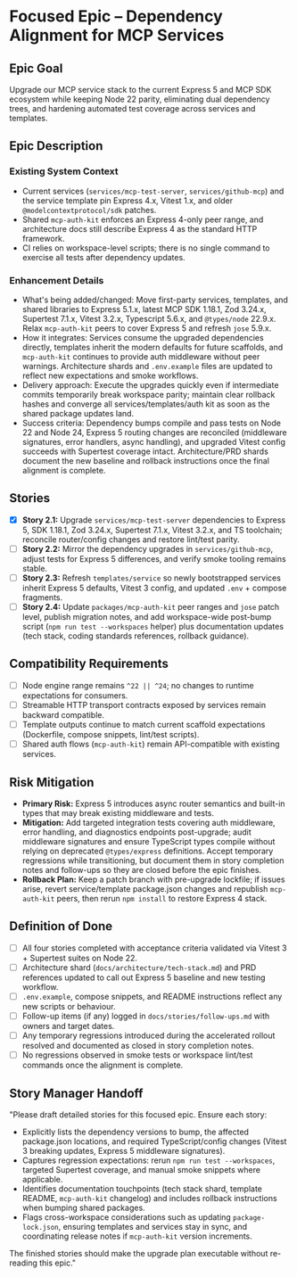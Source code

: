 # Focused Epic – Dependency Alignment for MCP Services

## Epic Goal
Upgrade our MCP service stack to the current Express 5 and MCP SDK ecosystem while keeping Node 22 parity, eliminating dual dependency trees, and hardening automated test coverage across services and templates.

## Epic Description

### Existing System Context
- Current services (`services/mcp-test-server`, `services/github-mcp`) and the service template pin Express 4.x, Vitest 1.x, and older `@modelcontextprotocol/sdk` patches.
- Shared `mcp-auth-kit` enforces an Express 4-only peer range, and architecture docs still describe Express 4 as the standard HTTP framework.
- CI relies on workspace-level scripts; there is no single command to exercise all tests after dependency updates.

### Enhancement Details
- What's being added/changed: Move first-party services, templates, and shared libraries to Express 5.1.x, latest MCP SDK 1.18.1, Zod 3.24.x, Supertest 7.1.x, Vitest 3.2.x, Typescript 5.6.x, and `@types/node` 22.9.x. Relax `mcp-auth-kit` peers to cover Express 5 and refresh `jose` 5.9.x.
- How it integrates: Services consume the upgraded dependencies directly, templates inherit the modern defaults for future scaffolds, and `mcp-auth-kit` continues to provide auth middleware without peer warnings. Architecture shards and `.env.example` files are updated to reflect new expectations and smoke workflows.
- Delivery approach: Execute the upgrades quickly even if intermediate commits temporarily break workspace parity; maintain clear rollback hashes and converge all services/templates/auth kit as soon as the shared package updates land.
- Success criteria: Dependency bumps compile and pass tests on Node 22 and Node 24, Express 5 routing changes are reconciled (middleware signatures, error handlers, async handling), and upgraded Vitest config succeeds with Supertest coverage intact. Architecture/PRD shards document the new baseline and rollback instructions once the final alignment is complete.

## Stories
- [x] **Story 2.1:** Upgrade `services/mcp-test-server` dependencies to Express 5, SDK 1.18.1, Zod 3.24.x, Supertest 7.1.x, Vitest 3.2.x, and TS toolchain; reconcile router/config changes and restore lint/test parity.
- [ ] **Story 2.2:** Mirror the dependency upgrades in `services/github-mcp`, adjust tests for Express 5 differences, and verify smoke tooling remains stable.
- [ ] **Story 2.3:** Refresh `templates/service` so newly bootstrapped services inherit Express 5 defaults, Vitest 3 config, and updated `.env` + compose fragments.
- [ ] **Story 2.4:** Update `packages/mcp-auth-kit` peer ranges and `jose` patch level, publish migration notes, and add workspace-wide post-bump script (`npm run test --workspaces` helper) plus documentation updates (tech stack, coding standards references, rollback guidance).

## Compatibility Requirements
- [ ] Node engine range remains `^22 || ^24`; no changes to runtime expectations for consumers.
- [ ] Streamable HTTP transport contracts exposed by services remain backward compatible.
- [ ] Template outputs continue to match current scaffold expectations (Dockerfile, compose snippets, lint/test scripts).
- [ ] Shared auth flows (`mcp-auth-kit`) remain API-compatible with existing services.

## Risk Mitigation
- **Primary Risk:** Express 5 introduces async router semantics and built-in types that may break existing middleware and tests.
- **Mitigation:** Add targeted integration tests covering auth middleware, error handling, and diagnostics endpoints post-upgrade; audit middleware signatures and ensure TypeScript types compile without relying on deprecated `@types/express` definitions. Accept temporary regressions while transitioning, but document them in story completion notes and follow-ups so they are closed before the epic finishes.
- **Rollback Plan:** Keep a patch branch with pre-upgrade lockfile; if issues arise, revert service/template package.json changes and republish `mcp-auth-kit` peers, then rerun `npm install` to restore Express 4 stack.

## Definition of Done
- [ ] All four stories completed with acceptance criteria validated via Vitest 3 + Supertest suites on Node 22.
- [ ] Architecture shard (`docs/architecture/tech-stack.md`) and PRD references updated to call out Express 5 baseline and new testing workflow.
- [ ] `.env.example`, compose snippets, and README instructions reflect any new scripts or behaviour.
- [ ] Follow-up items (if any) logged in `docs/stories/follow-ups.md` with owners and target dates.
- [ ] Any temporary regressions introduced during the accelerated rollout resolved and documented as closed in story completion notes.
- [ ] No regressions observed in smoke tests or workspace lint/test commands once the alignment is complete.

## Story Manager Handoff
"Please draft detailed stories for this focused epic. Ensure each story:

- Explicitly lists the dependency versions to bump, the affected package.json locations, and required TypeScript/config changes (Vitest 3 breaking updates, Express 5 middleware signatures).
- Captures regression expectations: rerun `npm run test --workspaces`, targeted Supertest coverage, and manual smoke snippets where applicable.
- Identifies documentation touchpoints (tech stack shard, template README, `mcp-auth-kit` changelog) and includes rollback instructions when bumping shared packages.
- Flags cross-workspace considerations such as updating `package-lock.json`, ensuring templates and services stay in sync, and coordinating release notes if `mcp-auth-kit` version increments.

The finished stories should make the upgrade plan executable without re-reading this epic."
